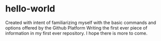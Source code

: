 # hello-world
Created with intent of familiarizing myself with the basic commands and options offered by the Github Platform 
Writing the first ever piece of information in my first ever repository. I hope there is more to come.
